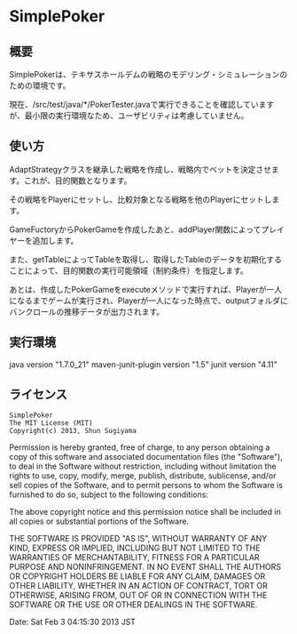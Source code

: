 SimplePoker
=============

概要
-------------
SimplePokerは、テキサスホールデムの戦略のモデリング・シミュレーションのための環境です。

現在、/src/test/java/*/PokerTester.javaで実行できることを確認していますが、最小限の実行環境なため、ユーザビリティは考慮していません。

使い方
-------------
AdaptStrategyクラスを継承した戦略を作成し、戦略内でベットを決定させます。これが、目的関数となります。

その戦略をPlayerにセットし、比較対象となる戦略を他のPlayerにセットします。


GameFuctoryからPokerGameを作成したあと、addPlayer関数によってプレイヤーを追加します。

また、getTableによってTableを取得し、取得したTableのデータを初期化することによって、目的関数の実行可能領域（制約条件）を指定します。

あとは、作成したPokerGameをexecuteメソッドで実行すれば、Playerが一人になるまでゲームが実行され、Playerが一人になった時点で、outputフォルダにバンクロールの推移データが出力されます。

実行環境
--------------
java version "1.7.0_21"
maven-junit-plugin version "1.5"
junit version "4.11"



ライセンス
-------------
 
	SimplePoker
	The MIT License (MIT)
	Copyright(c) 2013, Shun Sugiyama
 
 Permission is hereby granted, free of charge, to any person obtaining a copy of this software and associated documentation files (the "Software"), to deal in the Software without restriction, including without limitation the rights to use, copy, modify, merge, publish, distribute, sublicense, and/or sell copies of the Software, and to permit persons to whom the Software is furnished to do so, subject to the following conditions:
 
 The above copyright notice and this permission notice shall be included in all copies or substantial portions of the Software.
 
 THE SOFTWARE IS PROVIDED "AS IS", WITHOUT WARRANTY OF ANY KIND, EXPRESS OR IMPLIED, INCLUDING BUT NOT LIMITED TO THE WARRANTIES OF MERCHANTABILITY, FITNESS FOR A PARTICULAR PURPOSE AND NONINFRINGEMENT. IN NO EVENT SHALL THE AUTHORS OR COPYRIGHT HOLDERS BE LIABLE FOR ANY CLAIM, DAMAGES OR OTHER LIABILITY, WHETHER IN AN ACTION OF CONTRACT, TORT OR OTHERWISE, ARISING FROM, OUT OF OR IN CONNECTION WITH THE SOFTWARE OR THE USE OR OTHER DEALINGS IN THE SOFTWARE.
 
 Date: Sat Feb 3 04:15:30 2013 JST

